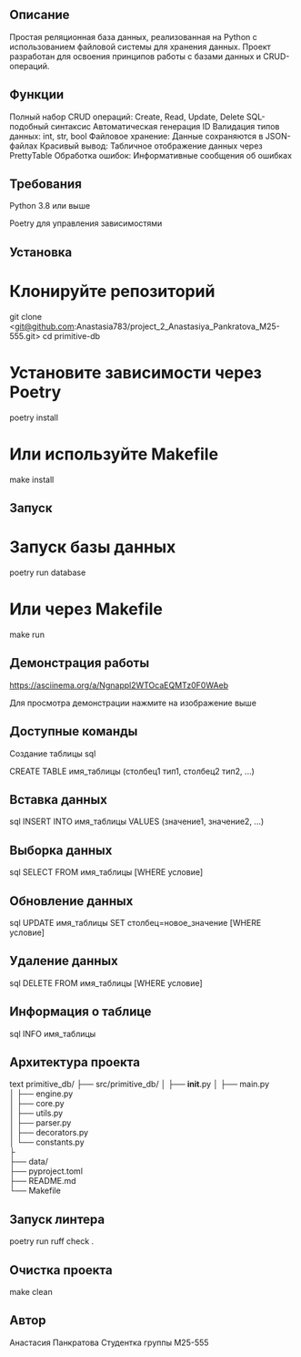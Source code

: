 ## Описание
Простая реляционная база данных, реализованная на Python с использованием файловой системы для хранения данных. Проект разработан для освоения принципов работы с базами данных  и CRUD-операций.

## Функции
Полный набор CRUD операций: Create, Read, Update, Delete
SQL-подобный синтаксис
Автоматическая генерация ID
Валидация типов данных:  int, str, bool
Файловое хранение: Данные сохраняются в JSON-файлах
Красивый вывод: Табличное отображение данных через PrettyTable
Обработка ошибок: Информативные сообщения об ошибках

## Требования
Python 3.8 или выше

Poetry для управления зависимостями

## Установка

# Клонируйте репозиторий
git clone <git@github.com:Anastasia783/project_2_Anastasiya_Pankratova_M25-555.git>
cd primitive-db

# Установите зависимости через Poetry
poetry install
# Или используйте Makefile
make install

## Запуск

# Запуск базы данных
poetry run database
# Или через Makefile
make run

## Демонстрация работы
https://asciinema.org/a/Ngnappl2WTOcaEQMTz0F0WAeb

Для просмотра демонстрации нажмите на изображение выше

## Доступные команды
Создание таблицы
sql

CREATE TABLE имя_таблицы (столбец1 тип1, столбец2 тип2, ...)


## Вставка данных
sql
INSERT INTO имя_таблицы VALUES (значение1, значение2, ...)

## Выборка данных
sql
SELECT FROM имя_таблицы [WHERE условие]


## Обновление данных
sql
UPDATE имя_таблицы SET столбец=новое_значение [WHERE условие]


## Удаление данных
sql
DELETE FROM имя_таблицы [WHERE условие]

## Информация о таблице
sql
INFO имя_таблицы


## Архитектура проекта
text
primitive_db/
├── src/primitive_db/
│   ├── __init__.py
│   ├── main.py             
│   ├── engine.py          
│   ├── core.py             
│   ├── utils.py             
│   ├── parser.py           
│   ├── decorators.py        
│   └── constants.py       
├                
├── data/                  
├── pyproject.toml           
├── README.md               
└── Makefile                

## Запуск линтера

poetry run ruff check .


## Очистка проекта

make clean

## Автор
Анастасия Панкратова
Студентка группы M25-555

